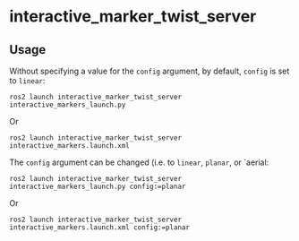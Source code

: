 # interactive_marker_twist_server

## Usage
Without specifying a value for the `config` argument, by default, `config` is set to `linear`:
```
ros2 launch interactive_marker_twist_server interactive_markers_launch.py
```
Or
```
ros2 launch interactive_marker_twist_server interactive_markers.launch.xml
```

The `config` argument can be changed (i.e. to `linear`, `planar`, or `aerial:
```
ros2 launch interactive_marker_twist_server interactive_markers_launch.py config:=planar
```
Or
```
ros2 launch interactive_marker_twist_server interactive_markers.launch.xml config:=planar
```
